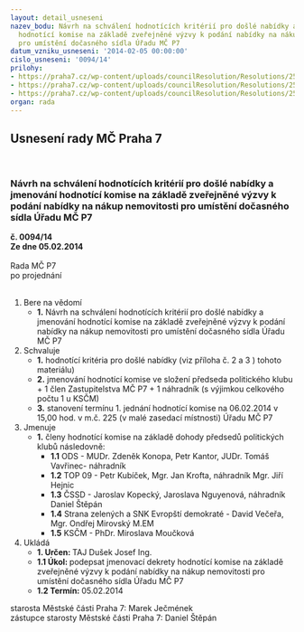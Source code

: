 ```yaml
---
layout: detail_usneseni
nazev_bodu: Návrh na schválení hodnotících kritérií pro došlé nabídky a jmenování
  hodnotící komise na základě zveřejněné výzvy k podání nabídky na nákup nemovitosti
  pro umístění dočasného sídla Úřadu MČ P7
datum_vzniku_usneseni: '2014-02-05 00:00:00'
cislo_usneseni: '0094/14'
prilohy:
- https://praha7.cz/wp-content/uploads/councilResolution/Resolutions/25287/6-14-usn_vyzva2.doc
- https://praha7.cz/wp-content/uploads/councilResolution/Resolutions/25287/6-14-porovnani_nabidek.xlsx
- https://praha7.cz/wp-content/uploads/councilResolution/Resolutions/25287/6-14-hodnoceni_-_usneseni.doc
organ: rada
---
```

<div id="ucUsn_pList" class="usn">
	<span><h2>Usnesení rady MČ Praha 7 </h2>
<br></span><div class="standBody">
<span><h3>Návrh na schválení hodnotících kritérií pro došlé nabídky a jmenování hodnotící komise na základě zveřejněné výzvy k podání nabídky na nákup nemovitosti pro umístění dočasného sídla Úřadu MČ P7</h3></span><div class="center">
		<strong>č. 0094/14</strong><br>
	</div>
<div class="center">
		<strong>Ze dne 05.02.2014</strong><br><br>
	</div>Rada MČ P7<br> po projednání<br><br><ol>
<li>Bere na vědomí<ul><li>
<strong>1.</strong> Návrh na schválení hodnotících kritérií pro došlé nabídky a jmenování hodnotící komise na základě zveřejněné výzvy k podání nabídky na nákup nemovitosti pro umístění dočasného sídla Úřadu MČ P7</li></ul>
</li>
<li>Schvaluje<ul>
<li>
<strong>1.</strong> hodnotící kritéria pro došlé nabídky (viz příloha č. 2 a 3 ) tohoto materiálu) </li>
<li>
<strong>2.</strong> jmenování hodnotící komise ve složení předseda politického klubu + 1 člen Zastupitelstva MČ P7 + 1 náhradník (s výjimkou celkového počtu 1 u KSČM)</li>
<li>
<strong>3.</strong> stanovení termínu 1. jednání hodnotící komise na 06.02.2014 v 15,00 hod. v m.č. 225 (v malé zasedací místnosti) Úřadu MČ P7</li>
</ul>
</li>
<li>Jmenuje<ul><li>
<strong>1.</strong> členy hodnotící komise na základě dohody předsedů politických klubů následovně: <ul>
<li>
<strong>1.1</strong> ODS - MUDr. Zdeněk Konopa, Petr Kantor, JUDr. Tomáš Vavřinec- náhradník </li>
<li>
<strong>1.2</strong> TOP 09 - Petr Kubíček, Mgr. Jan Krofta, náhradník Mgr. Jiří Hejnic </li>
<li>
<strong>1.3</strong> ČSSD - Jaroslav Kopecký, Jaroslava Nguyenová, náhradník Daniel Štěpán </li>
<li>
<strong>1.4</strong> Strana zelených a SNK Evropští demokraté - David Večeřa, Mgr. Ondřej Mirovský M.EM</li>
<li>
<strong>1.5</strong> KSČM - PhDr. Miroslava Moučková </li>
</ul>
</li></ul>
</li>
<li>Ukládá<ul>
<li>
<strong>1. Určen: </strong>TAJ Dušek Josef Ing.</li>
<li>
<strong>1.1 Úkol: </strong>podepsat jmenovací dekrety hodnotící komise na základě zveřejněné výzvy k podání nabídky na nákup nemovitosti pro umístění dočasného sídla Úřadu MČ P7 </li>
<li>
<strong>1.2 Termín: </strong>05.02.2014</li>
</ul>
</li>
</ol>starosta Městské části Praha 7: Marek Ječmének<br>zástupce starosty Městské části Praha 7: Daniel Štěpán 
</div>
</div>